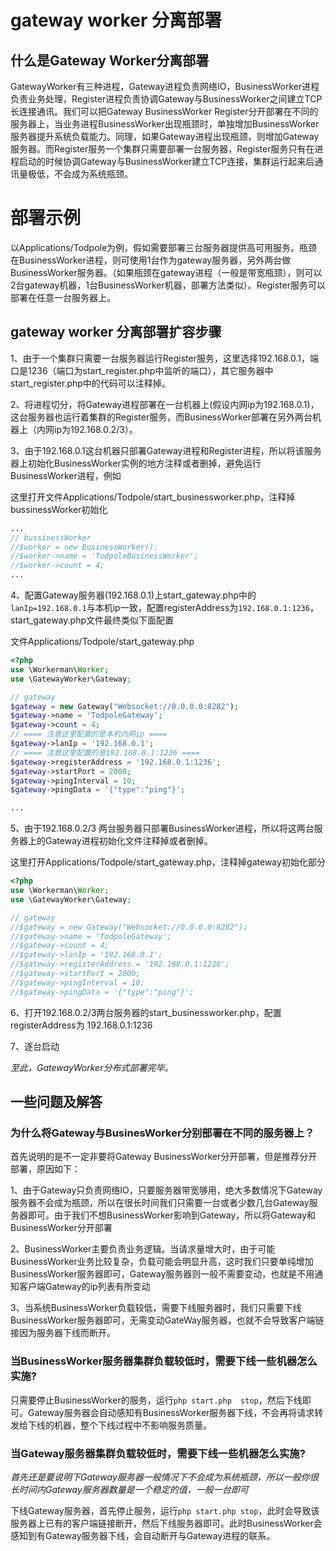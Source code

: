 # gateway worker 分离部署

## 什么是Gateway Worker分离部署
GatewayWorker有三种进程，Gateway进程负责网络IO，BusinessWorker进程负责业务处理，Register进程负责协调Gateway与BusinessWorker之间建立TCP长连接通讯。我们可以把Gateway BusinessWorker Register分开部署在不同的服务器上，当业务进程BusinessWorker出现瓶颈时，单独增加BusinessWorker服务器提升系统负载能力。同理，如果Gateway进程出现瓶颈，则增加Gateway服务器。而Register服务一个集群只需要部署一台服务器，Register服务只有在进程启动的时候协调Gateway与BusinessWorker建立TCP连接，集群运行起来后通讯量极低，不会成为系统瓶颈。

# 部署示例

以Applications/Todpole为例，假如需要部署三台服务器提供高可用服务。瓶颈在BusinessWorker进程，则可使用1台作为gateway服务器，另外两台做BusinessWorker服务器。（如果瓶颈在gateway进程（一般是带宽瓶颈），则可以2台gateway机器，1台BusinessWorker机器，部署方法类似）。Register服务可以部署在任意一台服务器上。


## gateway worker 分离部署扩容步骤
1、由于一个集群只需要一台服务器运行Register服务，这里选择192.168.0.1，端口是1236（端口为start_register.php中监听的端口），其它服务器中start_register.php中的代码可以注释掉。

2、将进程切分，将Gateway进程部署在一台机器上(假设内网ip为192.168.0.1)，这台服务器也运行着集群的Register服务，而BusinessWorker部署在另外两台机器上（内网ip为192.168.0.2/3）。

3、由于192.168.0.1这台机器只部署Gateway进程和Register进程，所以将该服务器上初始化BusinessWorker实例的地方注释或者删掉，避免运行BusinessWorker进程，例如

这里打开文件Applications/Todpole/start_businessworker.php，注释掉bussinessWorker初始化

```php
...
// bussinessWorker
//$worker = new BusinessWorker();
//$worker->name = 'TodpoleBusinessWorker';
//$worker->count = 4;
...
```

4、配置Gateway服务器(192.168.0.1)上start_gateway.php中的```lanIp=192.168.0.1```与本机ip一致，配置registerAddress为```192.168.0.1:1236```，start_gateway.php文件最终类似下面配置

文件Applications/Todpole/start_gateway.php
```php
<?php
use \Workerman\Worker;
use \GatewayWorker\Gateway;

// gateway
$gateway = new Gateway("Websocket://0.0.0.0:8282");
$gateway->name = 'TodpoleGateway';
$gateway->count = 4;
// ==== 注意这里配置的是本机内网ip ====
$gateway->lanIp = '192.168.0.1';
// ==== 注意这里配置的是192.168.0.1:1236 ====
$gateway->registerAddress = '192.168.0.1:1236';
$gateway->startPort = 2000;
$gateway->pingInterval = 10;
$gateway->pingData = '{"type":"ping"}';

...
```

5、由于192.168.0.2/3 两台服务器只部署BusinessWorker进程，所以将这两台服务器上的Gateway进程初始化文件注释掉或者删掉。

这里打开Applications/Todpole/start_gateway.php，注释掉gateway初始化部分

```php
<?php
use \Workerman\Worker;
use \GatewayWorker\Gateway;

// gateway
//$gateway = new Gateway("Websocket://0.0.0.0:8282");
//$gateway->name = 'TodpoleGateway';
//$gateway->count = 4;
//$gateway->lanIp = '192.168.0.1';
//$gateway->registerAddress = '192.168.0.1:1236';
//$gateway->startPort = 2000;
//$gateway->pingInterval = 10;
//$gateway->pingData = '{"type":"ping"}';

```

6、打开192.168.0.2/3两台服务器的start_businessworker.php，配置registerAddress为 192.168.0.1:1236

7、逐台启动

*至此，GatewayWorker分布式部署完毕。*

## 一些问题及解答

### 为什么将Gateway与BusinesWorker分别部署在不同的服务器上？
首先说明的是不一定非要将Gateway BusinessWorker分开部署，但是推荐分开部署，原因如下：

1、由于Gateway只负责网络IO，只要服务器带宽够用，绝大多数情况下Gateway服务器不会成为瓶颈，所以在很长时间我们只需要一台或者少数几台Gateway服务器即可。由于我们不想BusinessWorker影响到Gateway，所以将Gateway和BusinessWorker分开部署

2、BusinessWorker主要负责业务逻辑。当请求量增大时，由于可能BusinessWorker业务比较复杂，负载可能会明显升高，这时我们只要单纯增加BusinessWorker服务器即可，Gateway服务器则一般不需要变动，也就是不用通知客户端Gateway的ip列表有所变动

3、当系统BusinessWorker负载较低，需要下线服务器时，我们只需要下线BusinessWorker服务器即可，无需变动GateWay服务器，也就不会导致客户端链接因为服务器下线而断开。


### 当BusinessWorker服务器集群负载较低时，需要下线一些机器怎么实施?
只需要停止BusinessWorker的服务，运行```php start.php  stop```，然后下线即可。Gateway服务器会自动感知有BusinessWorker服务器下线，不会再将请求转发给下线的机器，整个下线过程中不影响服务质量。

### 当Gateway服务器集群负载较低时，需要下线一些机器怎么实施?
*首先还是要说明下Gateway服务器一般情况下不会成为系统瓶颈，所以一般你很长时间内Gateway服务器数量是一个稳定的值，一般一台即可*

下线Gateway服务器，首先停止服务，运行```php start.php stop```，此时会导致该服务器上已有的客户端链接断开，然后下线服务器即可。此时BusinessWorker会感知到有Gateway服务器下线，会自动断开与Gateway进程的联系。

